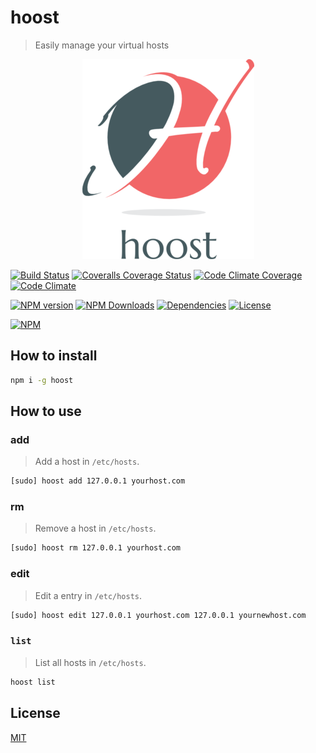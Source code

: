 # hoost

> Easily manage your virtual hosts

<p align="center">
  <img src="hoost-logo.png" alt="Hoost" />
</p>

[![Build Status][travis-image]][travis-url]
[![Coveralls Coverage Status][coverage-image]][coverage-url]
[![Code Climate Coverage][codeclimate-coverage-image]][codeclimate-coverage-url]
[![Code Climate][codeclimate-image]][codeclimate-url]

[![NPM version][npm-version-image]][npm-package-url]
[![NPM Downloads][npm-downloads-image]][npm-package-url]
[![Dependencies][dependencies-image]][npm-package-url]
[![License][license-image]][license-url]

[![NPM][nodei-image]][nodei-url]

## How to install

```sh
npm i -g hoost
```

## How to use

### add <ip> <host>

> Add a host in `/etc/hosts`.

```sh
[sudo] hoost add 127.0.0.1 yourhost.com
```

### rm <ip> <host>

> Remove a host in `/etc/hosts`.

```sh
[sudo] hoost rm 127.0.0.1 yourhost.com
```

### edit <ip> <host> <newip> <newhost>

> Edit a entry in `/etc/hosts`.

```sh
[sudo] hoost edit 127.0.0.1 yourhost.com 127.0.0.1 yournewhost.com
```

### `list`

> List all hosts in `/etc/hosts`.

```sh
hoost list
```

## License

[MIT][license-url]

[hoost-logo]: hoost-logo.png
[npm-package-url]: https://www.npmjs.com/package/hoost
[npm-version-image]: https://img.shields.io/npm/v/hoost.svg?style=flat-square
[npm-downloads-image]: https://img.shields.io/npm/dm/hoost.svg?style=flat-square
[travis-image]: https://img.shields.io/travis/fdaciuk/hoost.svg?style=flat-square
[travis-url]: https://travis-ci.org/fdaciuk/hoost
[coverage-image]: https://img.shields.io/coveralls/fdaciuk/hoost/master.svg?style=flat-square
[coverage-url]: https://coveralls.io/r/fdaciuk/hoost?branch=master
[codeclimate-coverage-image]: https://img.shields.io/codeclimate/coverage/github/fdaciuk/hoost.svg?style=flat-square
[codeclimate-coverage-url]: https://codeclimate.com/github/fdaciuk/hoost
[codeclimate-image]: https://img.shields.io/codeclimate/github/fdaciuk/hoost.svg?style=flat-square
[codeclimate-url]: https://codeclimate.com/github/fdaciuk/hoost
[nodei-image]: https://nodei.co/npm/hoost.png?downloads=true&downloadRank=true&stars=true
[nodei-url]: https://nodei.co/npm/hoost/
[dependencies-image]: https://img.shields.io/david/fdaciuk/hoost.svg?style=flat-square
[license-image]: https://img.shields.io/npm/l/hoost.svg?style=flat-square
[license-url]: https://github.com/fdaciuk/hoost/blob/master/LICENSE